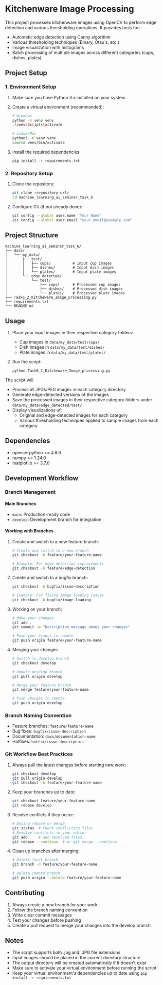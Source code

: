 # Kitchenware Image Processing

This project processes kitchenware images using OpenCV to perform edge detection and various thresholding operations. It provides tools for:
- Automatic edge detection using Canny algorithm
- Various thresholding techniques (Binary, Otsu's, etc.)
- Image visualization with histograms
- Batch processing of multiple images across different categories (cups, dishes, plates)

## Project Setup

### 1. Environment Setup

1. Make sure you have Python 3.x installed on your system.

2. Create a virtual environment (recommended):
   ```bash
   # Windows
   python -m venv venv
   .\venv\Scripts\activate

   # Linux/Mac
   python3 -m venv venv
   source venv/bin/activate
   ```

3. Install the required dependencies:
   ```bash
   pip install -r requirements.txt
   ```

### 2. Repository Setup

1. Clone the repository:
   ```bash
   git clone <repository-url>
   cd machine_learning_ai_seminar_task_6
   ```

2. Configure Git (if not already done):
   ```bash
   git config --global user.name "Your Name"
   git config --global user.email "your.email@example.com"
   ```

## Project Structure

```
machine_learning_ai_seminar_task_6/
├── data/
│   └── my_data/
│       ├── test/
│       │   ├── cups/          # Input cup images
│       │   ├── dishes/        # Input dish images
│       │   └── plates/        # Input plate images
│       └── edge_detected/
│           └── test/
│               ├── cups/      # Processed cup images
│               ├── dishes/    # Processed dish images
│               └── plates/    # Processed plate images
├── Task6_2_Kitcheware_Image_processing.py
├── requirements.txt
└── README.md
```

## Usage

1. Place your input images in their respective category folders:
   - Cup images in `data/my_data/test/cups/`
   - Dish images in `data/my_data/test/dishes/`
   - Plate images in `data/my_data/test/plates/`

2. Run the script:
   ```bash
   python Task6_2_Kitcheware_Image_processing.py
   ```

The script will:
- Process all JPG/JPEG images in each category directory
- Generate edge-detected versions of the images
- Save the processed images in their respective category folders under `data/my_data/edge_detected/test/`
- Display visualizations of:
  - Original and edge-detected images for each category
  - Various thresholding techniques applied to sample images from each category

## Dependencies

- opencv-python >= 4.8.0
- numpy >= 1.24.0
- matplotlib >= 3.7.0

## Development Workflow

### Branch Management

#### Main Branches
- `main`: Production-ready code
- `develop`: Development branch for integration

#### Working with Branches

1. Create and switch to a new feature branch:
   ```bash
   # Create and switch to a new branch
   git checkout -b feature/your-feature-name
   
   # Example: For edge detection improvements
   git checkout -b feature/edge-detection
   ```

2. Create and switch to a bugfix branch:
   ```bash
   git checkout -b bugfix/issue-description
   
   # Example: For fixing image loading issues
   git checkout -b bugfix/image-loading
   ```

3. Working on your branch:
   ```bash
   # Make your changes
   git add .
   git commit -m "Descriptive message about your changes"
   
   # Push your branch to remote
   git push origin feature/your-feature-name
   ```

4. Merging your changes:
   ```bash
   # Switch to develop branch
   git checkout develop
   
   # Update develop branch
   git pull origin develop
   
   # Merge your feature branch
   git merge feature/your-feature-name
   
   # Push changes to remote
   git push origin develop
   ```

### Branch Naming Convention
- Feature branches: `feature/feature-name`
- Bug fixes: `bugfix/issue-description`
- Documentation: `docs/documentation-name`
- Hotfixes: `hotfix/issue-description`

### Git Workflow Best Practices

1. Always pull the latest changes before starting new work:
   ```bash
   git checkout develop
   git pull origin develop
   git checkout -b feature/your-feature-name
   ```

2. Keep your branches up to date:
   ```bash
   git checkout feature/your-feature-name
   git rebase develop
   ```

3. Resolve conflicts if they occur:
   ```bash
   # During rebase or merge
   git status  # Check conflicting files
   # Resolve conflicts in your editor
   git add .   # Add resolved files
   git rebase --continue  # or git merge --continue
   ```

4. Clean up branches after merging:
   ```bash
   # Delete local branch
   git branch -d feature/your-feature-name
   
   # Delete remote branch
   git push origin --delete feature/your-feature-name
   ```

## Contributing

1. Always create a new branch for your work
2. Follow the branch naming convention
3. Write clear commit messages
4. Test your changes before pushing
5. Create a pull request to merge your changes into the develop branch

## Notes

- The script supports both .jpg and .JPG file extensions
- Input images should be placed in the correct directory structure
- The output directory will be created automatically if it doesn't exist
- Make sure to activate your virtual environment before running the script
- Keep your virtual environment's dependencies up to date using `pip install -r requirements.txt` 